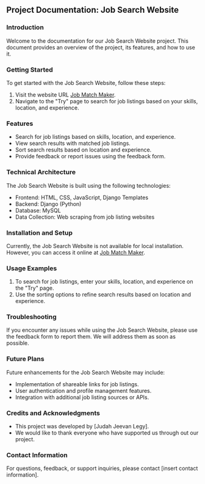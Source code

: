 ## Project Documentation: Job Search Website

### Introduction
Welcome to the documentation for our Job Search Website project. This document provides an overview of the project, its features, and how to use it.

### Getting Started
To get started with the Job Search Website, follow these steps:
1. Visit the website URL [Job Match Maker](https://vishnusk2004.github.io/Mini_Project/).
2. Navigate to the "Try" page to search for job listings based on your skills, location, and experience.

### Features
- Search for job listings based on skills, location, and experience.
- View search results with matched job listings.
- Sort search results based on location and experience.
- Provide feedback or report issues using the feedback form.

### Technical Architecture
The Job Search Website is built using the following technologies:
- Frontend: HTML, CSS, JavaScript, Django Templates
- Backend: Django (Python)
- Database: MySQL
- Data Collection: Web scraping from job listing websites

### Installation and Setup
Currently, the Job Search Website is not available for local installation. However, you can access it online at [Job Match Maker](https://vishnusk2004.github.io/Mini_Project/).

### Usage Examples
1. To search for job listings, enter your skills, location, and experience on the "Try" page.
2. Use the sorting options to refine search results based on location and experience.

### Troubleshooting
If you encounter any issues while using the Job Search Website, please use the feedback form to report them. We will address them as soon as possible.

### Future Plans
Future enhancements for the Job Search Website may include:
- Implementation of shareable links for job listings.
- User authentication and profile management features.
- Integration with additional job listing sources or APIs.

### Credits and Acknowledgments
- This project was developed by [Judah Jeevan Legy].
- We would like to thank everyone who have supported us through out our project.

### Contact Information
For questions, feedback, or support inquiries, please contact [insert contact information].
